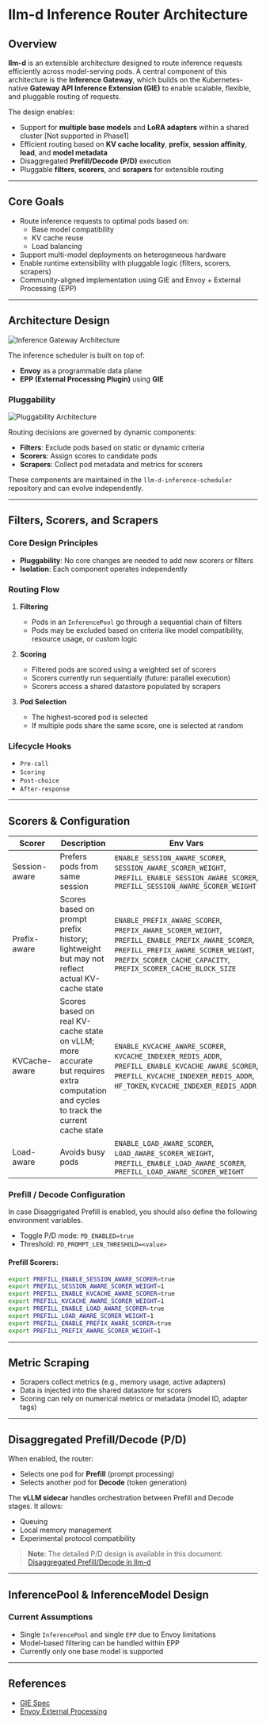 # llm-d Inference Router Architecture

## Overview

**llm-d** is an extensible architecture designed to route inference requests efficiently across model-serving pods. A central component of this architecture is the **Inference Gateway**, which builds on the Kubernetes-native **Gateway API Inference Extension (GIE)** to enable scalable, flexible, and pluggable routing of requests.

The design enables:
- Support for **multiple base models** and **LoRA adapters** within a shared cluster [Not supported in Phase1]
- Efficient routing based on **KV cache locality**, **prefix**, **session affinity**, **load**, and **model metadata**
- Disaggregated **Prefill/Decode (P/D)** execution
- Pluggable **filters**, **scorers**, and **scrapers** for extensible routing

---

## Core Goals

- Route inference requests to optimal pods based on:
  - Base model compatibility
  - KV cache reuse
  - Load balancing
- Support multi-model deployments on heterogeneous hardware
- Enable runtime extensibility with pluggable logic (filters, scorers, scrapers)
- Community-aligned implementation using GIE and Envoy + External Processing (EPP)

---

## Architecture Design

![Inference Gateway Architecture](./images/architecture.png)

The inference scheduler is built on top of:
- **Envoy** as a programmable data plane
- **EPP (External Processing Plugin)** using **GIE**

### Pluggability

![Pluggability Architecture](./images/plugability.png)

Routing decisions are governed by dynamic components:
- **Filters**: Exclude pods based on static or dynamic criteria
- **Scorers**: Assign scores to candidate pods
- **Scrapers**: Collect pod metadata and metrics for scorers

These components are maintained in the `llm-d-inference-scheduler` repository and can evolve independently.

---

## Filters, Scorers, and Scrapers

### Core Design Principles

- **Pluggability**: No core changes are needed to add new scorers or filters
- **Isolation**: Each component operates independently


### Routing Flow

1. **Filtering**
   - Pods in an `InferencePool` go through a sequential chain of filters
   - Pods may be excluded based on criteria like model compatibility, resource usage, or custom logic

2. **Scoring**
   - Filtered pods are scored using a weighted set of scorers
   - Scorers currently run sequentially (future: parallel execution)
   - Scorers access a shared datastore populated by scrapers

3. **Pod Selection**
   - The highest-scored pod is selected
   - If multiple pods share the same score, one is selected at random

### Lifecycle Hooks
- `Pre-call`
- `Scoring`
- `Post-choice`
- `After-response`

---

## Scorers & Configuration

| Scorer           | Description                                | Env Vars |
|------------------|--------------------------------------------|----------|
| Session-aware    | Prefers pods from same session             | `ENABLE_SESSION_AWARE_SCORER`, `SESSION_AWARE_SCORER_WEIGHT`, `PREFILL_ENABLE_SESSION_AWARE_SCORER`, `PREFILL_SESSION_AWARE_SCORER_WEIGHT` |
| Prefix-aware     | Scores based on prompt prefix history;<br>lightweight but may not reflect actual KV-cache state | `ENABLE_PREFIX_AWARE_SCORER`, `PREFIX_AWARE_SCORER_WEIGHT`, `PREFILL_ENABLE_PREFIX_AWARE_SCORER`, `PREFILL_PREFIX_AWARE_SCORER_WEIGHT`, `PREFIX_SCORER_CACHE_CAPACITY`, `PREFIX_SCORER_CACHE_BLOCK_SIZE`|
| KVCache-aware    | Scores based on real KV-cache state on vLLM;<br>more accurate but requires extra computation and cycles to track the current cache state                   | `ENABLE_KVCACHE_AWARE_SCORER`, `KVCACHE_INDEXER_REDIS_ADDR`, `PREFILL_ENABLE_KVCACHE_AWARE_SCORER`, `PREFILL_KVCACHE_INDEXER_REDIS_ADDR`, `HF_TOKEN`, `KVCACHE_INDEXER_REDIS_ADDR` |
| Load-aware       | Avoids busy pods                           | `ENABLE_LOAD_AWARE_SCORER`, `LOAD_AWARE_SCORER_WEIGHT`, `PREFILL_ENABLE_LOAD_AWARE_SCORER`, `PREFILL_LOAD_AWARE_SCORER_WEIGHT` |

### Prefill / Decode Configuration

In case Disaggrigated Prefill is enabled, you should also define the following environment variables.

- Toggle P/D mode: `PD_ENABLED=true`
- Threshold: `PD_PROMPT_LEN_THRESHOLD=<value>`

#### Prefill Scorers:
```bash
export PREFILL_ENABLE_SESSION_AWARE_SCORER=true
export PREFILL_SESSION_AWARE_SCORER_WEIGHT=1
export PREFILL_ENABLE_KVCACHE_AWARE_SCORER=true
export PREFILL_KVCACHE_AWARE_SCORER_WEIGHT=1
export PREFILL_ENABLE_LOAD_AWARE_SCORER=true
export PREFILL_LOAD_AWARE_SCORER_WEIGHT=1
export PREFILL_ENABLE_PREFIX_AWARE_SCORER=true
export PREFILL_PREFIX_AWARE_SCORER_WEIGHT=1
```


---

## Metric Scraping

- Scrapers collect metrics (e.g., memory usage, active adapters)
- Data is injected into the shared datastore for scorers
- Scoring can rely on numerical metrics or metadata (model ID, adapter tags)

---

## Disaggregated Prefill/Decode (P/D)

When enabled, the router:
- Selects one pod for **Prefill** (prompt processing)
- Selects another pod for **Decode** (token generation)

The **vLLM sidecar** handles orchestration between Prefill and Decode stages. It allows:
- Queuing
- Local memory management
- Experimental protocol compatibility

> **Note**: The detailed P/D design is available in this document: [Disaggregated Prefill/Decode in llm-d](./dp.md)
---

## InferencePool & InferenceModel Design

### Current Assumptions
- Single `InferencePool` and single `EPP` due to Envoy limitations
- Model-based filtering can be handled within EPP
- Currently only one base model is supported

---

## References
- [GIE Spec](https://gateway-api-inference-extension.sigs.k8s.io/)
- [Envoy External Processing](https://www.envoyproxy.io/docs/envoy/latest/configuration/http/http_filters/ext_proc_filter)


